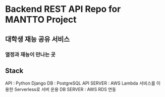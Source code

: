 # Backend REST API Repo for MANTTO Project 
## 대학생 재능 공유 서비스
### 열정과 재능이 만나는 곳

## Stack
API : Python Django
DB : PostgreSQL
API SERVER : AWS Lambda 서비스를 이용한 Serverless로 서버 운용
DB SERVER : AWS RDS 연동
